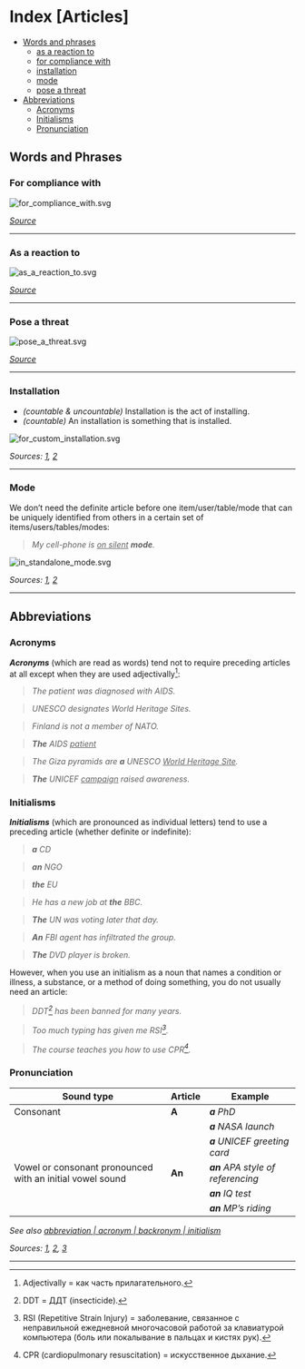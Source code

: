 # Index \[Articles\]
- [Words and phrases](#words-and-phrases)
  - [as a reaction to](#as-a-reaction-to)
  - [for compliance with](#for-compliance-with)
  - [installation](#installation)
  - [mode](#mode)
  - [pose a threat](#pose-a-threat)
- [Abbreviations](#abbreviations)
  - [Acronyms](#acronyms)
  - [Initialisms](#initialisms)
  - [Pronunciation](#pronunciation)

## Words and Phrases

### For compliance with

![for_compliance_with.svg](../../resources/charts/for_compliance_with.svg)

[*Source*](https://books.google.com/ngrams/graph?content=for+the+compliance+with%2Cfor+compliance+with&year_start=1800&year_end=2019&corpus=en-2019&smoothing=3)

***

### As a reaction to

![as_a_reaction_to.svg](../../resources/charts/as_a_reaction_to.svg)

[*Source*](https://books.google.com/ngrams/graph?content=as+a+reaction+to%2Cas+reaction+to%2Cas+the+reaction+to&year_start=1800&year_end=2019&corpus=en-2019&smoothing=3)

***

### Pose a threat

![pose_a_threat.svg](../../resources/charts/pose_a_threat.svg)

[*Source*](https://books.google.com/ngrams/graph?content=pose+a+threat%2Cpose+the+threat%2Cpose+threat&year_start=1800&year_end=2019&corpus=en-2019&smoothing=3)

***

### Installation

- *(countable \& uncountable)* Installation is the act of installing.
- *(countable)* An installation is something that is installed.

![for_custom_installation.svg](../../resources/charts/for_custom_installation.svg)

*Sources: [1](https://simple.wiktionary.org/wiki/installation),
[2](https://books.google.com/ngrams/graph?content=for+a+custom+installation%2Cfor+custom+installation%2Cfor+the+custom+installation&year_start=1800&year_end=2019&corpus=en-2019&smoothing=3)*

***

### Mode

We don’t need the definite article before one item/user/table/mode that can be uniquely identified from others in a certain set of items/users/tables/modes:

> *My cell-phone is <ins>on silent</ins> **mode**.*

![in_standalone_mode.svg](../../resources/charts/in_standalone_mode.svg)

*Sources: [1](https://ell.stackexchange.com/questions/61397/a-definite-article-before-silent-mode),
[2](https://books.google.com/ngrams/graph?content=in+the+standalone+mode%2Cin+a+standalone+mode%2Cin+standalone+mode&year_start=1800&year_end=2019&corpus=en-2019&smoothing=3)*

***

## Abbreviations

### Acronyms

***Acronyms*** (which are read as words) tend not to require preceding articles at all except when they are used adjectivally[^adjectivally]:

> *The patient was diagnosed with AIDS.*

> *UNESCO designates World Heritage Sites.*

> *Finland is not a member of NATO.*

> ***The** AIDS <ins>patient</ins>*

> *The Giza pyramids are **a** UNESCO <ins>World Heritage Site</ins>.*

> ***The** UNICEF <ins>campaign</ins> raised awareness.*

### Initialisms

***Initialisms*** (which are pronounced as individual letters) tend to use a preceding article (whether definite or indefinite):

> ***a** CD*

> ***an** NGO*

> ***the** EU*

> *He has a new job at **the** BBC.*

> ***The** UN was voting later that day.*

> ***An** FBI agent has infiltrated the group.*

> ***The** DVD player is broken.*

However, when you use an initialism as a noun that names a condition or illness, a substance, or a method of doing something, you do not usually need an article:

> *DDT[^ddt] has been banned for many years.*

> *Too much typing has given me RSI[^rsi].*

> *The course teaches you how to use CPR[^cpr].*

### Pronunciation

| Sound type | Article | Example |
|------------|--------------|---------|
| Consonant  | **A**  | ***a** PhD* |
|            |          | ***a** NASA launch* |
|            |          | ***a** UNICEF greeting card* |
| Vowel or consonant pronounced with an initial vowel sound | **An** | ***an** APA style of referencing* |
|                                                           |        | ***an** IQ test* |
|                                                           |        | ***an** MP’s riding* |

[^adjectivally]: Adjectivally \= как часть прилагательного.

[^ddt]: DDT \= ДДТ (insecticide).

[^rsi]: RSI (Repetitive Strain Injury) \= заболевание, связанное с неправильной ежедневной многочасовой работой за клавиатурой компьютера (боль или покалывание в пальцах и кистях рук).

[^cpr]: CPR (cardiopulmonary resuscitation) \= искусственное дыхание.

*See also [abbreviation \| acronym \| backronym \| initialism](../Vocabulary/English.md#abbreviation--acronym--backronym--initialism)*

*Sources: [1](https://www.proof-reading-service.com/en/blog/appropriate-use-articles-abbreviations),
[2](https://wwwnc.cdc.gov/eid/page/abbreviations-acronyms-initialisms),
[3](https://proofed.com/writing-tips/using-articles-a-an-the-before-acronyms-and-initialisms)*

***